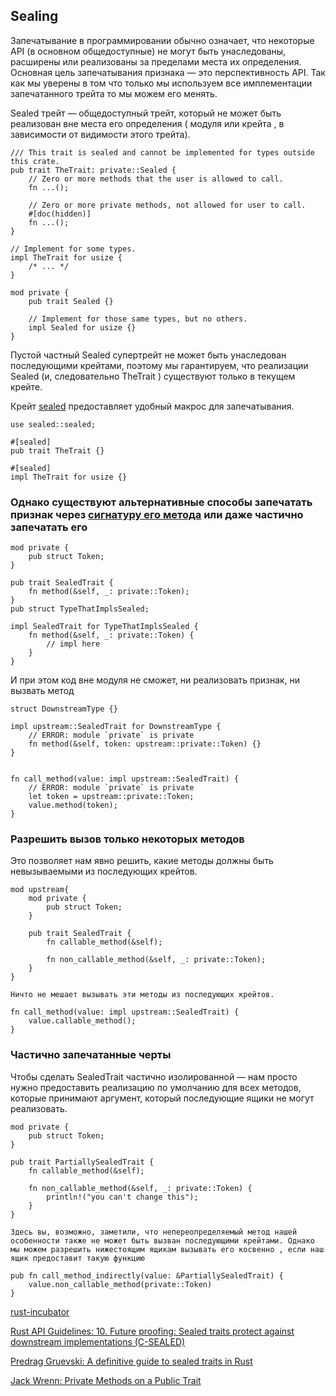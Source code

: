 
## Sealing

Запечатывание в программировании обычно означает, что некоторые API (в основном общедоступные) не могут быть унаследованы, расширены или реализованы за пределами места их определения.
Основная цель запечатывания признака — это перспективность API. Так как мы уверены в том что только мы используем все имплементации запечатанного трейта то мы можем его менять.

Sealed трейт — общедоступный трейт, который не может быть реализован вне места его определения ( модуля или крейта , в зависимости от видимости этого трейта).

```
/// This trait is sealed and cannot be implemented for types outside this crate.
pub trait TheTrait: private::Sealed {
    // Zero or more methods that the user is allowed to call.
    fn ...();

    // Zero or more private methods, not allowed for user to call.
    #[doc(hidden)]
    fn ...();
}

// Implement for some types.
impl TheTrait for usize {
    /* ... */
}

mod private {
    pub trait Sealed {}

    // Implement for those same types, but no others.
    impl Sealed for usize {}
}
```
Пустой частный Sealed супертрейт не может быть унаследован последующими крейтами, поэтому мы гарантируем, что реализации Sealed (и, следовательно TheTrait ) существуют только в текущем крейте.


Крейт [sealed](https://docs.rs/sealed) предоставляет удобный макрос для запечатывания.

```
use sealed::sealed;

#[sealed]
pub trait TheTrait {}

#[sealed]
impl TheTrait for usize {}
```

### Однако существуют альтернативные способы запечатать признак через [сигнатуру его метода](https://predr.ag/blog/definitive-guide-to-sealed-traits-in-rust/#sealing-traits-via-method-signatures) или даже частично запечатать его

```
mod private {
    pub struct Token;
}

pub trait SealedTrait {
    fn method(&self, _: private::Token);
}
pub struct TypeThatImplsSealed;

impl SealedTrait for TypeThatImplsSealed {
    fn method(&self, _: private::Token) {
        // impl here
    }
}
```
И при этом код вне модуля не сможет, ни реализовать признак, ни вызвать метод
```
struct DownstreamType {}

impl upstream::SealedTrait for DownstreamType {
    // ERROR: module `private` is private
    fn method(&self, token: upstream::private::Token) {}
}


fn call_method(value: impl upstream::SealedTrait) {
    // ERROR: module `private` is private
    let token = upstream::private::Token;
    value.method(token);
}
```

### Разрешить вызов только некоторых методов

Это позволяет нам явно решить, какие методы должны быть невызываемыми из последующих крейтов. 
```
mod upstream{
    mod private {
        pub struct Token;
    }

    pub trait SealedTrait {
        fn callable_method(&self);

        fn non_callable_method(&self, _: private::Token);
    }
}

Ничто не мешает вызывать эти методы из последующих крейтов.

fn call_method(value: impl upstream::SealedTrait) {
    value.callable_method();
}
```

### Частично запечатанные черты

Чтобы сделать SealedTrait частично изолированной — нам просто нужно предоставить реализацию по умолчанию для всех методов, которые принимают аргумент, который последующие ящики не могут реализовать.

```
mod private {
    pub struct Token;
}

pub trait PartiallySealedTrait {
    fn callable_method(&self);

    fn non_callable_method(&self, _: private::Token) {
        println!("you can't change this");
    }
}

Здесь вы, возможно, заметили, что непереопределяемый метод нашей особенности также не может быть вызван последующими крейтами. Однако мы можем разрешить нижестоящим ящикам вызывать его косвенно , если наш ящик предоставит такую ​​функцию

pub fn call_method_indirectly(value: &PartiallySealedTrait) {
    value.non_callable_method(private::Token)
}
```

[rust-incubator](https://github.com/instrumentisto/rust-incubator/tree/main/2_idioms/2_6_sealing)

[Rust API Guidelines: 10. Future proofing: Sealed traits protect against downstream implementations (C-SEALED)](https://rust-lang.github.io/api-guidelines/future-proofing.html#sealed-traits-protect-against-downstream-implementations-c-sealed)

[Predrag Gruevski: A definitive guide to sealed traits in Rust](https://predr.ag/blog/definitive-guide-to-sealed-traits-in-rust)

[Jack Wrenn: Private Methods on a Public Trait](https://jack.wrenn.fyi/blog/private-trait-methods)